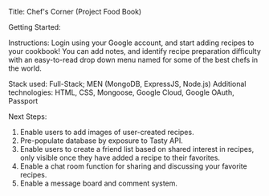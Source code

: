 Title: Chef's Corner (Project Food Book)

Getting Started:

Instructions: Login using your Google account, and start adding recipes to your cookbook! You can add notes, and identify recipe preparation difficulty with an easy-to-read drop down menu named for some of the best chefs in the world.



Stack used: Full-Stack; MEN (MongoDB, ExpressJS, Node.js)
Additional technologies: HTML, CSS, Mongoose, Google Cloud, Google OAuth, Passport

Next Steps:
1. Enable users to add images of user-created recipes.
2. Pre-populate database by exposure to Tasty API.
3. Enable users to create a friend list based on shared interest in recipes, only visible once they have added a recipe to their favorites.
4. Enable a chat room function for sharing and discussing your favorite recipes.
5. Enable a message board and comment system.